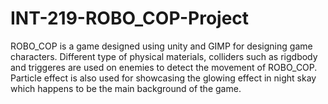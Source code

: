 # INT-219-ROBO_COP-Project
ROBO_COP is a game designed using unity and GIMP for designing game characters. Different type of physical materials, colliders such as rigdbody and triggeres are used 
on enemies to detect the movement of ROBO_COP. Particle effect is also used for showcasing the glowing effect in night skay which happens to be the main background of 
the game.
